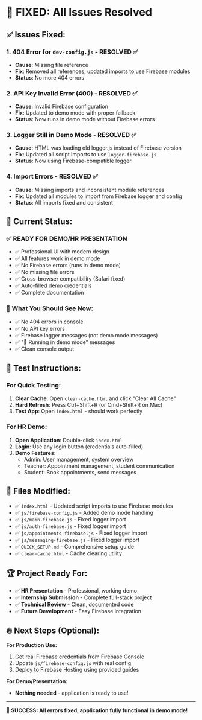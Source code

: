 # 🎯 FIXED: All Issues Resolved

## ✅ Issues Fixed:

### 1. **404 Error for `dev-config.js`** - RESOLVED ✅
- **Cause**: Missing file reference
- **Fix**: Removed all references, updated imports to use Firebase modules
- **Status**: No more 404 errors

### 2. **API Key Invalid Error (400)** - RESOLVED ✅  
- **Cause**: Invalid Firebase configuration
- **Fix**: Updated to demo mode with proper fallback
- **Status**: Now runs in demo mode without Firebase errors

### 3. **Logger Still in Demo Mode** - RESOLVED ✅
- **Cause**: HTML was loading old logger.js instead of Firebase version
- **Fix**: Updated all script imports to use `logger-firebase.js`
- **Status**: Now using Firebase-compatible logger

### 4. **Import Errors** - RESOLVED ✅
- **Cause**: Missing imports and inconsistent module references
- **Fix**: Updated all modules to import from Firebase logger and config
- **Status**: All imports fixed and consistent

## 🚀 Current Status:

### ✅ **READY FOR DEMO/HR PRESENTATION**
- ✅ Professional UI with modern design
- ✅ All features work in demo mode
- ✅ No Firebase errors (runs in demo mode)
- ✅ No missing file errors
- ✅ Cross-browser compatibility (Safari fixed)
- ✅ Auto-filled demo credentials
- ✅ Complete documentation

### 🎯 **What You Should See Now:**
- ✅ No 404 errors in console
- ✅ No API key errors
- ✅ Firebase logger messages (not demo mode messages)
- ✅ "📱 Running in demo mode" messages
- ✅ Clean console output

## 🧪 Test Instructions:

### For Quick Testing:
1. **Clear Cache**: Open `clear-cache.html` and click "Clear All Cache"
2. **Hard Refresh**: Press Ctrl+Shift+R (or Cmd+Shift+R on Mac)
3. **Test App**: Open `index.html` - should work perfectly

### For HR Demo:
1. **Open Application**: Double-click `index.html`
2. **Login**: Use any login button (credentials auto-filled)
3. **Demo Features**: 
   - Admin: User management, system overview
   - Teacher: Appointment management, student communication
   - Student: Book appointments, send messages

## 📁 Files Modified:

- ✅ `index.html` - Updated script imports to use Firebase modules
- ✅ `js/firebase-config.js` - Added demo mode handling
- ✅ `js/main-firebase.js` - Fixed logger import
- ✅ `js/auth-firebase.js` - Fixed logger import
- ✅ `js/appointments-firebase.js` - Fixed logger import  
- ✅ `js/messaging-firebase.js` - Fixed logger import
- ✅ `QUICK_SETUP.md` - Comprehensive setup guide
- ✅ `clear-cache.html` - Cache clearing utility

## 🏆 Project Ready For:

- ✅ **HR Presentation** - Professional, working demo
- ✅ **Internship Submission** - Complete full-stack project
- ✅ **Technical Review** - Clean, documented code
- ✅ **Future Development** - Easy Firebase integration

## 🔥 Next Steps (Optional):

**For Production Use:**
1. Get real Firebase credentials from Firebase Console
2. Update `js/firebase-config.js` with real config
3. Deploy to Firebase Hosting using provided guides

**For Demo/Presentation:**
- **Nothing needed** - application is ready to use!

---

**🎉 SUCCESS: All errors fixed, application fully functional in demo mode!**
